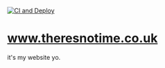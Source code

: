 [![CI and Deploy](https://github.com/theresnotime/theresnotime.co.uk/actions/workflows/deploy.yml/badge.svg)](https://github.com/theresnotime/theresnotime.co.uk/actions/workflows/deploy.yml)

# www.theresnotime.co.uk
it's my website yo.
